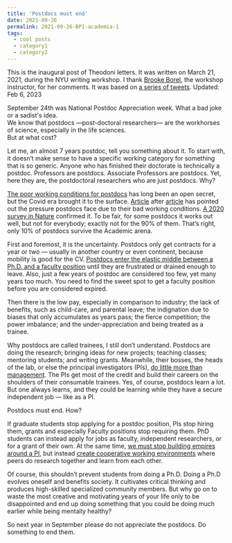 ```yaml
---
title: 'Postdocs must end'
date: 2021-09-26
permalink: 2021-09-26-BP1-academia-1
tags:
  - cool posts
  - category1
  - category2
---
```


This is the inaugural post of Theodoni letters. It was written on March 21, 2021, during the NYU writing workshop. I thank [Brooke Borel](https://brookeborel.com/), the workshop instructor, for her comments. It was based on [a series of tweets](https://x.com/search?q=%40ptheodoni%20postdocs&src=typed_query&f=top). Updated: Feb 6, 2023



September 24th was National Postdoc Appreciation week. What a bad joke or a sadist's idea.  
We know that postdocs —post-doctoral researchers— are the workhorses of science, especially in the life sciences.  
But at what cost? 

Let me, an almost 7 years postdoc, tell you something about it. To start with, it doesn’t make sense to have a specific working category for something that is so generic. Anyone who has finished their doctorate is technically a postdoc. Professors are postdocs. Associate Professors are postdocs. Yet, here they are, the postdoctoral researchers who are just postdocs. Why?

[The poor working conditions for postdocs](https://www.nature.com/articles/d41586-020-02548-2) has long been an open secret, but the Covid era brought it to the surface. [Article](https://www.nature.com/articles/s43018-020-00137-w) after [article](https://www.nature.com/articles/s43018-020-00137-w) has pointed out the pressure postdocs face due to their bad working conditions. [A 2020 survey in Nature](https://www.nature.com/articles/d41586-020-03381-3) confirmed it. To be fair, for some postdocs it works out well, but not for everybody; exactly not for the 90% of them. That’s right, only 10% of postdocs survive the Academic arena.

First and foremost, it is the uncertainty. Postdocs only get contracts for a year or two — usually in another country or even continent, because mobility is good for the CV. [Postdocs enter the elastic middle between a Ph.D. and a faculty position](https://alexdanco.com/2020/02/15/can-twitter-save-science/) until they are frustrated or drained enough to leave. Also, just a few years of postdoc are considered too few, yet many years too much. You need to find the sweet spot to get a faculty position before you are considered expired.

Then there is the low pay, especially in comparison to industry; the lack of benefits, such as child-care, and parental leave; the indignation due to biases that only accumulates as years pass; the fierce competition; the power imbalance; and the under-appreciation and being treated as a trainee.

Why postdocs are called trainees, I still don’t understand. Postdocs are doing the research; bringing ideas for new projects; teaching classes; mentoring students; and writing grants. Meanwhile, their bosses, the heads of the lab, or else the principal investigators (PIs), [do little more than management](https://x.com/ptheodoni/status/1326646122660712449). The PIs get most of the credit and build their careers on the shoulders of their consumable trainees. Yes, of course, postdocs learn a lot. But one always learns, and they could be learning while they have a secure independent job — like as a PI.

Postdocs must end. How?

If graduate students stop applying for a postdoc position, PIs stop hiring them, grants and especially Faculty positions stop requiring them. PhD students can instead apply for jobs as faculty, independent researchers, or for a grant of their own. At the same time, [we must stop building empires around a PI](https://x.com/ptheodoni/status/1318749953313951744), but instead [create cooperative working environments](http://romainbrette.fr/academic-precarity-and-the-single-pi-lab-model/) where peers do research together and learn from each other. 

Of course, this shouldn’t prevent students from doing a Ph.D. Doing a Ph.D evolves oneself and benefits society. It cultivates critical thinking and produces high-skilled specialized community members. But why go on to waste the most creative and motivating years of your life only to be disappointed and end up doing something that you could be doing much earlier while being mentally healthy?

So next year in September please do not appreciate the postdocs. Do something to end them.
